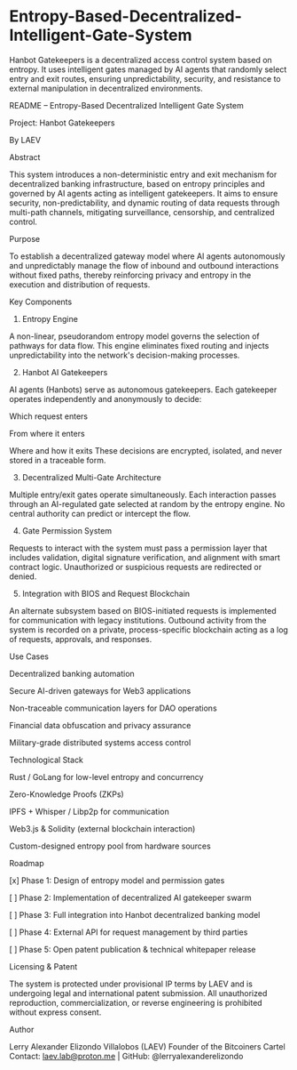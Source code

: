 # Entropy-Based-Decentralized-Intelligent-Gate-System
Hanbot Gatekeepers is a decentralized access control system based on entropy. It uses intelligent gates managed by AI agents that randomly select entry and exit routes, ensuring unpredictability, security, and resistance to external manipulation in decentralized environments.


README – Entropy-Based Decentralized Intelligent Gate System

Project: Hanbot Gatekeepers

By LAEV

Abstract

This system introduces a non-deterministic entry and exit mechanism for decentralized banking infrastructure, based on entropy principles and governed by AI agents acting as intelligent gatekeepers. It aims to ensure security, non-predictability, and dynamic routing of data requests through multi-path channels, mitigating surveillance, censorship, and centralized control.

Purpose

To establish a decentralized gateway model where AI agents autonomously and unpredictably manage the flow of inbound and outbound interactions without fixed paths, thereby reinforcing privacy and entropy in the execution and distribution of requests.

Key Components

1. Entropy Engine

A non-linear, pseudorandom entropy model governs the selection of pathways for data flow. This engine eliminates fixed routing and injects unpredictability into the network's decision-making processes.

2. Hanbot AI Gatekeepers

AI agents (Hanbots) serve as autonomous gatekeepers. Each gatekeeper operates independently and anonymously to decide:

Which request enters

From where it enters

Where and how it exits
These decisions are encrypted, isolated, and never stored in a traceable form.


3. Decentralized Multi-Gate Architecture

Multiple entry/exit gates operate simultaneously. Each interaction passes through an AI-regulated gate selected at random by the entropy engine. No central authority can predict or intercept the flow.

4. Gate Permission System

Requests to interact with the system must pass a permission layer that includes validation, digital signature verification, and alignment with smart contract logic. Unauthorized or suspicious requests are redirected or denied.

5. Integration with BIOS and Request Blockchain

An alternate subsystem based on BIOS-initiated requests is implemented for communication with legacy institutions. Outbound activity from the system is recorded on a private, process-specific blockchain acting as a log of requests, approvals, and responses.

Use Cases

Decentralized banking automation

Secure AI-driven gateways for Web3 applications

Non-traceable communication layers for DAO operations

Financial data obfuscation and privacy assurance

Military-grade distributed systems access control


Technological Stack

Rust / GoLang for low-level entropy and concurrency

Zero-Knowledge Proofs (ZKPs)

IPFS + Whisper / Libp2p for communication

Web3.js & Solidity (external blockchain interaction)

Custom-designed entropy pool from hardware sources


Roadmap

[x] Phase 1: Design of entropy model and permission gates

[ ] Phase 2: Implementation of decentralized AI gatekeeper swarm

[ ] Phase 3: Full integration into Hanbot decentralized banking model

[ ] Phase 4: External API for request management by third parties

[ ] Phase 5: Open patent publication & technical whitepaper release


Licensing & Patent

The system is protected under provisional IP terms by LAEV and is undergoing legal and international patent submission. All unauthorized reproduction, commercialization, or reverse engineering is prohibited without express consent.

Author

Lerry Alexander Elizondo Villalobos (LAEV)
Founder of the Bitcoiners Cartel
Contact: laev.lab@proton.me | GitHub: @lerryalexanderelizondo


